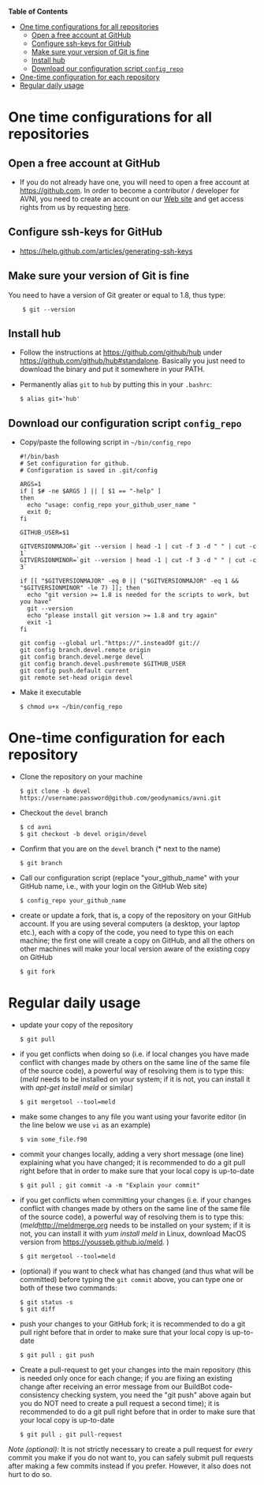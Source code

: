 **Table of Contents**

- [One time configurations for all repositories](#one-time-configurations-for-all-repositories)
  - [Open a free account at GitHub](#open-a-free-account-at-github)
  - [Configure ssh-keys for GitHub](#configure-ssh-keys-for-github)
  - [Make sure your version of Git is fine](#make-sure-your-version-of-git-is-fine)
  - [Install hub](#install-hub)
  - [Download our configuration script `config_repo`](#download-our-configuration-script-config_repo)
- [One-time configuration for each repository](#one-time-configuration-for-each-repository)
- [Regular daily usage](#regular-daily-usage)


One time configurations for all repositories
============================================

Open a free account at GitHub
-----------------------------

-   If you do not already have one, you will need to open a free account at <https://github.com>. In order to become a contributor / developer for AVNI, you need to create an account on our [Web site](http://avni.org/login/register) and get access rights from us by requesting [here](http://avni.org/join-us/github).

Configure ssh-keys for GitHub
-----------------------------

-   <https://help.github.com/articles/generating-ssh-keys>

Make sure your version of Git is fine
-------------------------------------

You need to have a version of Git greater or equal to 1.8, thus type:

        $ git --version


Install hub
-----------

-   Follow the instructions at https://github.com/github/hub under https://github.com/github/hub#standalone. Basically you just need to download the binary and put it somewhere in your PATH.

-   Permanently alias `git` to `hub` by putting this in your `.bashrc`:

        $ alias git='hub'

Download our configuration script `config_repo`
-----------------------------------------------

-   Copy/paste the following script in `~/bin/config_repo`

        #!/bin/bash
        # Set configuration for github.
        # Configuration is saved in .git/config

        ARGS=1
        if [ $# -ne $ARGS ] || [ $1 == "-help" ]
        then
          echo "usage: config_repo your_github_user_name "
          exit 0;
        fi

        GITHUB_USER=$1

        GITVERSIONMAJOR=`git --version | head -1 | cut -f 3 -d " " | cut -c 1`
        GITVERSIONMINOR=`git --version | head -1 | cut -f 3 -d " " | cut -c 3`

        if [[ "$GITVERSIONMAJOR" -eq 0 || ("$GITVERSIONMAJOR" -eq 1 && "$GITVERSIONMINOR" -le 7) ]]; then
          echo "git version >= 1.8 is needed for the scripts to work, but you have"
          git --version
          echo "please install git version >= 1.8 and try again"
          exit -1
        fi

        git config --global url."https://".insteadOf git://
        git config branch.devel.remote origin
        git config branch.devel.merge devel
        git config branch.devel.pushremote $GITHUB_USER
        git config push.default current
        git remote set-head origin devel

-   Make it executable

        $ chmod u+x ~/bin/config_repo

One-time configuration for each repository
==========================================

-   Clone the repository on your machine

        $ git clone -b devel https://username:password@github.com/geodynamics/avni.git

-   Checkout the `devel` branch

        $ cd avni
        $ git checkout -b devel origin/devel

-   Confirm that you are on the `devel` branch (* next to the name)

        $ git branch

-   Call our configuration script (replace "your_github_name" with your GitHub name, i.e., with your login on the GitHub Web site)

        $ config_repo your_github_name

-   create or update a fork, that is, a copy of the repository on your GitHub account. If you are using several computers (a desktop, your laptop etc.), each with a copy of the code, you need to type this on each machine; the first one will create a copy on GitHub, and all the others on other machines will make your local version aware of the existing copy on GitHub

        $ git fork

Regular daily usage
===================

-   update your copy of the repository

        $ git pull

-   if you get conflicts when doing so (i.e. if local changes you have made conflict with changes made by others on the same line of the same file of the source code), a powerful way of resolving them is to type this: (_meld_ needs to be installed on your system; if it is not, you can install it with _apt-get install meld_ or similar)

        $ git mergetool --tool=meld

-   make some changes to any file you want using your favorite editor (in the line below we use `vi` as an example)

        $ vim some_file.f90

-   commit your changes locally, adding a very short message (one line) explaining what you have changed; it is recommended to do a git pull right before that in order to make sure that your local copy is up-to-date

        $ git pull ; git commit -a -m "Explain your commit"

-   if you get conflicts when committing your changes (i.e. if your changes conflict with changes made by others on the same line of the same file of the source code), a powerful way of resolving them is to type this: (_meld_<http://meldmerge.org> needs to be installed on your system; if it is not, you can install it with _yum install meld_ in Linux, download MacOS version from <https://yousseb.github.io/meld>. )

        $ git mergetool --tool=meld

-   (optional) if you want to check what has changed (and thus what will be committed) before typing the `git commit` above, you can type one or both of these two commands:

        $ git status -s
        $ git diff

-   push your changes to your GitHub fork; it is recommended to do a git pull right before that in order to make sure that your local copy is up-to-date

        $ git pull ; git push

-   Create a pull-request to get your changes into the main repository (this is needed only once for each change; if you are fixing an existing change after receiving an error message from our BuildBot code-consistency checking system, you need the "git push" above again but you do NOT need to create a pull request a second time); it is recommended to do a git pull right before that in order to make sure that your local copy is up-to-date

        $ git pull ; git pull-request

_Note (optional):_ It is not strictly necessary to create a pull request for *every* commit you make if you do not want to, you can safely submit pull requests after making a few commits instead if you prefer. However, it also does not hurt to do so.
